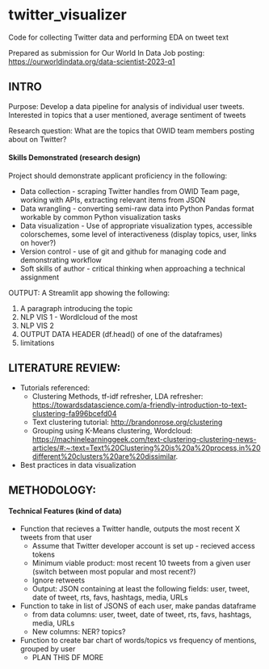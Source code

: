 # twitter_visualizer
Code for collecting Twitter data and performing EDA on tweet text

Prepared as submission for Our World In Data Job posting: https://ourworldindata.org/data-scientist-2023-q1 

## INTRO
Purpose: Develop a data pipeline for analysis of individual user tweets. Interested in topics that a user mentioned, average sentiment of tweets

Research question: What are the topics that OWID team members posting about on Twitter?

#### Skills Demonstrated (research design)
Project should demonstrate applicant proficiency in the following:
- Data collection - scraping Twitter handles from OWID Team page, working with APIs, extracting relevant items from JSON
- Data wrangling - converting semi-raw data into Python Pandas format workable by common Python visualization tasks
- Data visualization - Use of appropriate visualization types, accessible colorschemes, some level of interactiveness (display topics, user, links on hover?)
- Version control - use of git and github for managing code and demonstrating workflow
- Soft skills of author - critical thinking when approaching a technical assignment

OUTPUT: A Streamlit app showing the following:
1. A paragraph introducing the topic
2. NLP VIS 1 - Wordlcloud of the most 
3. NLP VIS 2
4. OUTPUT DATA HEADER (df.head() of one of the dataframes)
5. limitations

## LITERATURE REVIEW:

- Tutorials referenced:
    - Clustering Methods, tf-idf refresher, LDA refresher: https://towardsdatascience.com/a-friendly-introduction-to-text-clustering-fa996bcefd04 
    - Text clustering tutorial: http://brandonrose.org/clustering 
    - Grouping using K-Means clustering, Wordcloud: https://machinelearninggeek.com/text-clustering-clustering-news-articles/#:~:text=Text%20Clustering%20is%20a%20process,in%20different%20clusters%20are%20dissimilar.
- Best practices in data visualization

## METHODOLOGY:

#### Technical Features (kind of data)
- Function that recieves a Twitter handle, outputs the most recent X tweets from that user
    - Assume that Twitter developer account is set up - recieved access tokens
    - Minimum viable product: most recent 10 tweets from a given user (switch between most popular and most recent?)
    - Ignore retweets
    - Output: JSON containing at least the following fields: user, tweet, date of tweet, rts, favs, hashtags, media, URLs
- Function to take in list of JSONS of each user, make pandas dataframe
    - from data columns: user, tweet, date of tweet, rts, favs, hashtags, media, URLs
    - New columns: NER? topics?
- Function to create bar chart of words/topics vs frequency of mentions, grouped by user
    - PLAN THIS DF MORE
